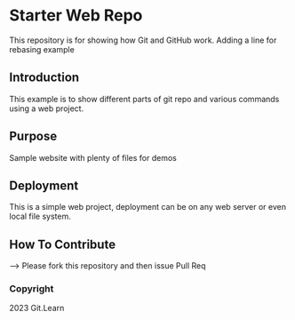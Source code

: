 # Starter Web Repo

This repository is for showing how Git and GitHub work. Adding a line for rebasing example

## Introduction

This example is to show different parts of git repo and various commands using a web project.


## Purpose

Sample website with plenty of files for demos

## Deployment

This is a simple web project, deployment can be on any web server or even local file system.


## How To Contribute

--> Please fork this repository and then issue Pull Req


### Copyright

2023 Git.Learn